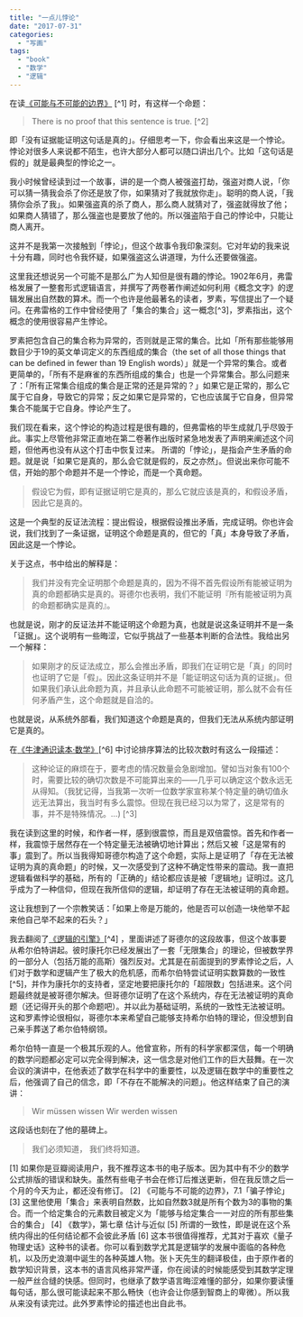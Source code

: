 ```yaml
---
title: "一点儿悖论"
date: "2017-07-31"
categories: 
  - "写画"
tags: 
  - "book"
  - "数学"
  - "逻辑"
---
```


在读[《可能与不可能的边界》](https://book.douban.com/subject/25779326/) \[^1\] 时，有这样一个命题：

> There is no proof that this sentence is true. \[^2\]

即「没有证据能证明这句话是真的」。仔细思考一下，你会看出来这是一个悖论。 悖论对很多人来说都不陌生，也许大部分人都可以随口讲出几个。比如「这句话是假的」就是最典型的悖论之一。

我小时候曾经读到过一个故事，讲的是一个商人被强盗打劫，强盗对商人说，「你可以猜一猜我会杀了你还是放了你，如果猜对了我就放你走」。聪明的商人说，「我猜你会杀了我」。如果强盗真的杀了商人，那么商人就猜对了，强盗就得放了他；如果商人猜错了，那么强盗也是要放了他的。所以强盗陷于自己的悖论中，只能让商人离开。

这并不是我第一次接触到「悖论」，但这个故事令我印象深刻。它对年幼的我来说十分有趣，同时也令我怀疑，如果强盗这么讲道理，为什么还要做强盗。

这里我还想说另一个可能不是那么广为人知但是很有趣的悖论。1902年6月，弗雷格发展了一整套形式逻辑语言，并撰写了两卷著作阐述如何利用《概念文字》的逻辑发展出自然数的算术。而一个也许是他最著名的读者，罗素，写信提出了一个疑问。在弗雷格的工作中曾经使用了「集合的集合」这一概念\[^3\]，罗素指出，这个概念的使用很容易产生悖论。

罗素把包含自己的集合称为异常的，否则就是正常的集合。比如「所有那些能够用数目少于19的英文单词定义的东西组成的集合（the set of all those things that can be defined in fewer than 19 English words）」就是一个异常的集合。或者更简单的，「所有不是麻雀的东西所组成的集合」也是一个异常集合。那么问题来了：「所有正常集合组成的集合是正常的还是异常的？」如果它是正常的，那么它属于它自身，导致它的异常；反之如果它是异常的，它也应该属于它自身，但异常集合不能属于它自身。悖论产生了。

我们现在看来，这个悖论的构造过程是很有趣的，但弗雷格的毕生成就几乎尽毁于此。事实上尽管他非常正直地在第二卷著作出版时紧急地发表了声明来阐述这个问题，但他再也没有从这个打击中恢复过来。 所谓的「悖论」，是指会产生矛盾的命题。就是说「如果它是真的，那么会它就是假的，反之亦然」。但说出来你可能不信，开始的那个命题并不是一个悖论，而是一个真命题。

> 假设它为假，即有证据证明它是真的，那么它就应该是真的，和假设矛盾，因此它是真的。

这是一个典型的反证法流程：提出假设，根据假设推出矛盾，完成证明。你也许会说，我们找到了一条证据，证明这个命题是真的，但它的「真」本身导致了矛盾，因此这是一个悖论。

关于这点，书中给出的解释是：

> 我们并没有完全证明那个命题是真的，因为不得不首先假设所有能被证明为真的命题都确实是真的。哥德尔也表明，我们不能证明『所有能被证明为真的命题都确实是真的』。

也就是说，刚才的反证法并不能证明这个命题为真，也就是说这条证明并不是一条「证据」。这个说明有一些晦涩，它似乎挑战了一些基本判断的合法性。我给出另一个解释：

> 如果刚才的反证法成立，那么会推出矛盾，即我们在证明它是「真」的同时也证明了它是「假」。因此这条证明并不是「能证明这句话为真的证据」。但如果我们承认此命题为真，并且承认此命题不可能被证明，那么就不会有任何矛盾产生，这个命题就是自洽的。

也就是说，从系统外部看，我们知道这个命题是真的，但我们无法从系统内部证明它是真的。

在[《牛津通识读本·数学》](https://book.douban.com/subject/25829287/)\[^6\] 中讨论排序算法的比较次数时有这么一段描述：

> 这种论证的麻烦在于，要考虑的情况数量会急剧增加。譬如当对象有100个时，需要比较的确切次数是不可能算出来的——几乎可以确定这个数永远无从得知。（我犹记得，当我第一次听一位数学家宣称某个特定量的确切值永远无法算出，我当时有多么震惊。但现在我已经习以为常了，这是常有的事，并不是特殊情况。...) \[^3\]

我在读到这里的时候，和作者一样，感到很震惊，而且是双倍震惊。首先和作者一样，我震惊于居然存在一个特定量无法被确切地计算出；然后又被「这是常有的事」震到了。所以当我得知哥德尔构造了这个命题，实际上是证明了「存在无法被证明为真的真命题」的时候，又一次感受到了这种不确定性带来的震动。我一直把逻辑看做科学的基础，所有的「正确的」结论都应该是被「逻辑地」证明过。这几乎成为了一种信仰，但现在我所信仰的逻辑，却证明了存在无法被证明的真命题。

这让我想到了一个宗教笑话：「如果上帝是万能的，他是否可以创造一块他举不起来他自己举不起来的石头？」

我去翻阅了[《逻辑的引擎》](https://book.douban.com/subject_search?search_text=%E9%80%BB%E8%BE%91%E7%9A%84%E5%BC%95%E6%93%8E&cat=1001)\[^4\] ，里面讲述了哥德尔的这段故事，但这个故事要从希尔伯特讲起。彼时康托尔已经发展出了一套「无限集合」的理论，但被数学界的一部分人（包括万能的高斯）强烈反对。尤其是在前面提到的罗素悖论之后，人们对于数学和逻辑产生了极大的危机感，而希尔伯特尝试证明实数算数的一致性\[^5\]，并作为康托尔的支持者，坚定地要把康托尔的「超限数」包括进来。这个问题最终就是被哥德尔解决。但哥德尔证明了在这个系统内，存在无法被证明的真命题（还记得开头的那个命题吧）。并以此为基础证明，系统的一致性无法被证明。这和罗素悖论很相似，哥德尔本来希望自己能够支持希尔伯特的理论，但没想到自己亲手葬送了希尔伯特纲领。

希尔伯特一直是一个极其乐观的人。他曾宣称，所有的科学家都深信，每一个明确的数学问题都必定可以完全得到解决，这一信念是对他们工作的巨大鼓舞。在一次会议的演讲中，在他表述了数学在科学中的重要性，以及逻辑在数学中的重要性之后，他强调了自己的信念，即「不存在不能解决的问题」。他这样结束了自己的演讲：

> Wir müssen wissen Wir werden wissen

这段话也刻在了他的墓碑上。

> 我们必须知道， 我们终将知道。

\[1\] 如果你是豆瓣阅读用户，我不推荐这本书的电子版本。因为其中有不少的数学公式排版的错误和缺失。虽然有些电子书会在修订后推送更新，但在我反馈之后一个月的今天为止，都还没有修订。 \[2\] 《可能与不可能的边界》，7.1「骗子悖论」 \[3\] 这里他使用「集合」来表明自然数，比如自然数3就是所有个数为3的事物的集合。而一个给定集合的元素数目被定义为「能够与给定集合一一对应的所有那些集合的集合」 \[4\] 《数学》，第七章 估计与近似 \[5\] 所谓的一致性，即是说在这个系统内得出的任何结论都不会彼此矛盾 \[6\] 这本书很值得推荐，尤其对于喜欢《量子物理史话》这种书的读者。你可以看到数学尤其是逻辑学的发展中面临的各种危机，以及历史浪潮中诞生的各种英雄人物。张卜天先生的翻译极佳，由于原作者的数学知识背景，这本书的语言风格非常严谨，你在阅读的时候能感受到其数学定理一般严丝合缝的快感。但同时，也继承了数学语言晦涩难懂的部分，如果你要读懂每句话，那么很可能读起来不那么畅快（也许会让你感到智商上的卑微）。所以我从来没有读完过。此外罗素悖论的描述也出自此书。
